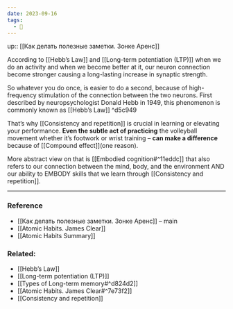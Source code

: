 ```yaml
---
date: 2023-09-16
tags:
  - 🌳
---
```

up:: [[Как делать полезные заметки. Зонке Аренс]]

According to [[Hebb’s Law]] and [[Long-term potentiation (LTP)]] when we do an activity and when we become better at it, our neuron connection become stronger causing a long-lasting increase in synaptic strength.

So whatever you do once, is easier to do a second, because of high-frequency stimulation of the connection between the two neurons. First described by neuropsychologist Donald Hebb in 1949, this phenomenon is commonly known as [[Hebb’s Law]] ^d5c949

That’s why [[Consistency and repetition]] is crucial in learning or elevating your performance.  **Even the subtle act of practicing** the volleyball movement whether it’s footwork or wrist training – **can make a difference** because of [[Compound effect]](one reason).


More abstract view on that is [[Embodied cognition#^11eddc]] that also refers to our connection between the mind, body, and the environment AND our ability to EMBODY skills that we learn through [[Consistency and repetition]].

---
### Reference
- [[Как делать полезные заметки. Зонке Аренс]] – main
- [[Atomic Habits. James Clear]]
- [[Atomic Habits Summary]]

### Related:
- [[Hebb’s Law]]
- [[Long-term potentiation (LTP)]]
- [[Types of Long-term memory#^d824d2]]
- [[Atomic Habits. James Clear#^7e73f2]]
- [[Consistency and repetition]]